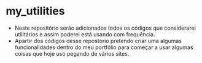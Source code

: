 # my_utilities

* Neste repositório serão adicionados todos os códigos que considerarei utilitários e assim poderei está usando com frequência.
* Apartir dos códigos desse repostório pretendo criar uma algumas funcionalidades dentro do meu portfólio para começar a usar algumas coisas que hoje uso pegando de vários sites.
